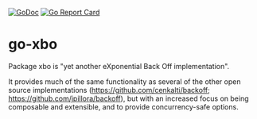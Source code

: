 [![GoDoc](https://godoc.org/github.com/nelz9999/go-xbo?status.svg)](https://godoc.org/github.com/nelz9999/go-xbo/xbo) [![Go Report Card](https://goreportcard.com/badge/nelz9999/go-xbo)](https://goreportcard.com/report/nelz9999/go-xbo)

# go-xbo
Package xbo is "yet another eXponential Back Off implementation".

It provides much of the same functionality as several of the other open
source implementations (https://github.com/cenkalti/backoff;
https://github.com/jpillora/backoff), but with an increased focus on
being composable and extensible, and to provide concurrency-safe options.
